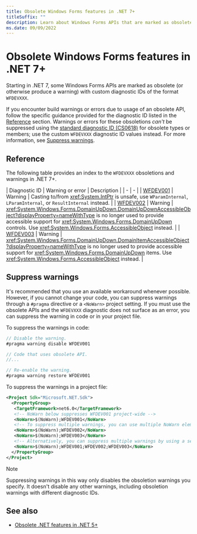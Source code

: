 ```yaml
---
title: Obsolete Windows Forms features in .NET 7+
titleSuffix: ""
description: Learn about Windows Forms APIs that are marked as obsolete in .NET 7 and later versions that produce WFDEV compiler warnings.
ms.date: 09/09/2022
---
```


# Obsolete Windows Forms features in .NET 7+

Starting in .NET 7, some Windows Forms APIs are marked as obsolete (or otherwise produce a warning) with custom diagnostic IDs of the format `WFDEVXXX`.

If you encounter build warnings or errors due to usage of an obsolete API, follow the specific guidance provided for the diagnostic ID listed in the [Reference](#reference) section. Warnings or errors for these obsoletions *can't* be suppressed using the [standard diagnostic ID (CS0618)](../../csharp/language-reference/compiler-messages/cs0618.md) for obsolete types or members; use the custom `WFDEVXXX` diagnostic ID values instead. For more information, see [Suppress warnings](#suppress-warnings).

## Reference

The following table provides an index to the `WFDEVXXX` obsoletions and warnings in .NET 7+.

| Diagnostic ID | Warning or error | Description |
| - | - |
| [WFDEV001](wfdev001.md) | Warning | Casting to/from <xref:System.IntPtr> is unsafe, use `WParamInternal`, `LParamInternal`, or `ResultInternal` instead. |
| [WFDEV002](wfdev001.md) | Warning | <xref:System.Windows.Forms.DomainUpDown.DomainUpDownAccessibleObject?displayProperty=nameWithType> is no longer used to provide accessible support for <xref:System.Windows.Forms.DomainUpDown> controls. Use <xref:System.Windows.Forms.AccessibleObject> instead. |
| [WFDEV003](wfdev001.md) | Warning | <xref:System.Windows.Forms.DomainUpDown.DomainItemAccessibleObject?displayProperty=nameWithType> is no longer used to provide accessible support for <xref:System.Windows.Forms.DomainUpDown> items. Use <xref:System.Windows.Forms.AccessibleObject> instead. |

## Suppress warnings

It's recommended that you use an available workaround whenever possible. However, if you cannot change your code, you can suppress warnings through a `#pragma` directive or a `<NoWarn>` project setting. If you must use the obsolete APIs and the `WFDEVXXX` diagnostic does not surface as an error, you can suppress the warning in code or in your project file.

To suppress the warnings in code:

```csharp
// Disable the warning.
#pragma warning disable WFDEV001

// Code that uses obsolete API.
//...

// Re-enable the warning.
#pragma warning restore WFDEV001
```

To suppress the warnings in a project file:

```xml
<Project Sdk="Microsoft.NET.Sdk">
  <PropertyGroup>
   <TargetFramework>net6.0</TargetFramework>
   <!-- NoWarn below suppresses WFDEV001 project-wide -->
   <NoWarn>$(NoWarn);WFDEV001</NoWarn>
   <!-- To suppress multiple warnings, you can use multiple NoWarn elements -->
   <NoWarn>$(NoWarn);WFDEV002</NoWarn>
   <NoWarn>$(NoWarn);WFDEV003</NoWarn>
   <!-- Alternatively, you can suppress multiple warnings by using a semicolon-delimited list -->
   <NoWarn>$(NoWarn);WFDEV001;WFDEV002;WFDEV003</NoWarn>
  </PropertyGroup>
</Project>
```

> [!NOTE]
> Suppressing warnings in this way only disables the obsoletion warnings you specify. It doesn't disable any other warnings, including obsoletion warnings with different diagnostic IDs.

## See also

- [Obsolete .NET features in .NET 5+](/dotnet/fundamentals/syslib-diagnostics/obsoletions-overview)
<!-- - (add link to breaking change page here...)-->
